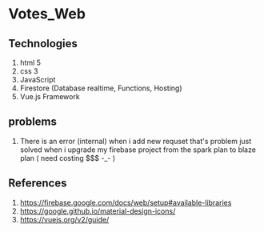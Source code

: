 # Votes_Web

## Technologies
1) html 5
2) css 3
3) JavaScript
4) Firestore (Database realtime, Functions, Hosting)
5) Vue.js Framework

## problems
1) There is an error (internal) when i add new requset that's problem just solved when i upgrade my firebase project from the spark plan to blaze plan ( need costing $$$ -_- ) 

## References
1) https://firebase.google.com/docs/web/setup#available-libraries
2) https://google.github.io/material-design-icons/
3) https://vuejs.org/v2/guide/

